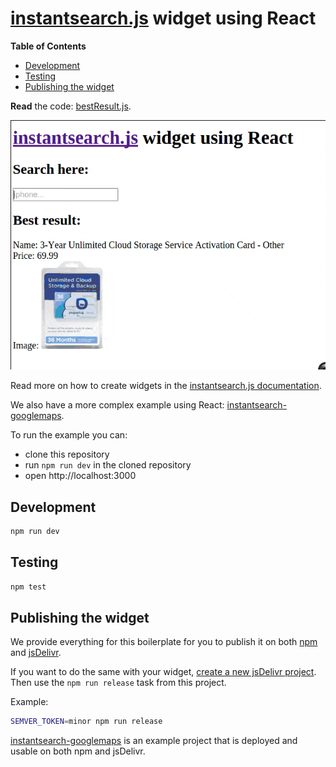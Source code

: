 # [instantsearch.js](https://community.algolia.com/instantsearch.js/) widget using React

[demo]: ./demo.gif

<!-- START doctoc generated TOC please keep comment here to allow auto update -->
<!-- DON'T EDIT THIS SECTION, INSTEAD RE-RUN doctoc TO UPDATE -->
**Table of Contents**

- [Development](#development)
- [Testing](#testing)
- [Publishing the widget](#publishing-the-widget)

<!-- END doctoc generated TOC please keep comment here to allow auto update -->

**Read** the code: [bestResult.js](./src/bestResult.js).

![Demo of the widget][demo]

Read more on how to create widgets in
the [instantsearch.js documentation](https://community.algolia.com/instantsearch.js/documentation/#custom-widgets).

We also have a more complex example using React: [instantsearch-googlemaps](https://github.com/instantsearch/instantsearch-googlemaps).

To run the example you can:
  + clone this repository
  + run `npm run dev` in the cloned repository
  + open http://localhost:3000

## Development

```sh
npm run dev
```

## Testing

```sh
npm test
```

## Publishing the widget

We provide everything for this boilerplate for you to publish it
on both [npm](https://npmjs.org/) and [jsDelivr](https://www.jsdelivr.com/).

If you want to do the same with your widget, [create a new jsDelivr project](https://github.com/jsdelivr/jsdelivr/blob/master/CONTRIBUTING.md). Then use the `npm run release` task from this project.

Example:

```sh
SEMVER_TOKEN=minor npm run release
```

[instantsearch-googlemaps](https://github.com/instantsearch/instantsearch-googlemaps) is an example
project that is deployed and usable on both npm and jsDelivr.
